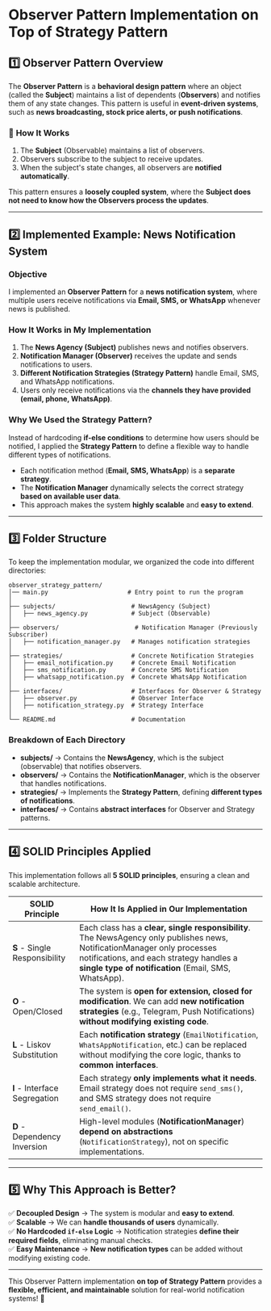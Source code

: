 # Observer Pattern Implementation on Top of Strategy Pattern

## 1️⃣ Observer Pattern Overview

The **Observer Pattern** is a **behavioral design pattern** where an object (called the **Subject**) maintains a list of dependents (**Observers**) and notifies them of any state changes. This pattern is useful in **event-driven systems**, such as **news broadcasting, stock price alerts, or push notifications**.

### 🔹 **How It Works**
1. The **Subject** (Observable) maintains a list of observers.
2. Observers subscribe to the subject to receive updates.
3. When the subject's state changes, all observers are **notified automatically**.

This pattern ensures a **loosely coupled system**, where the **Subject does not need to know how the Observers process the updates**.

---

## 2️⃣ Implemented Example: **News Notification System**

### **Objective**

I implemented an **Observer Pattern** for a **news notification system**, where multiple users receive notifications via **Email, SMS, or WhatsApp** whenever news is published.

### **How It Works in My Implementation**
1. The **News Agency (Subject)** publishes news and notifies observers.
2. **Notification Manager (Observer)** receives the update and sends notifications to users.
3. **Different Notification Strategies (Strategy Pattern)** handle Email, SMS, and WhatsApp notifications.
4. Users only receive notifications via the **channels they have provided (email, phone, WhatsApp)**.

### **Why We Used the Strategy Pattern?**

Instead of hardcoding **if-else conditions** to determine how users should be notified, I applied the **Strategy Pattern** to define a flexible way to handle different types of notifications.

- Each notification method (**Email, SMS, WhatsApp**) is a **separate strategy**.
- The **Notification Manager** dynamically selects the correct strategy **based on available user data**.
- This approach makes the system **highly scalable** and **easy to extend**.

---

## 3️⃣ Folder Structure

To keep the implementation modular, we organized the code into different directories:

```
observer_strategy_pattern/
│── main.py                      # Entry point to run the program
│
├── subjects/                     # NewsAgency (Subject)
│   ├── news_agency.py            # Subject (Observable)
│
├── observers/                     # Notification Manager (Previously Subscriber)
│   ├── notification_manager.py   # Manages notification strategies
│
├── strategies/                   # Concrete Notification Strategies
│   ├── email_notification.py     # Concrete Email Notification
│   ├── sms_notification.py       # Concrete SMS Notification
│   ├── whatsapp_notification.py  # Concrete WhatsApp Notification
│
├── interfaces/                   # Interfaces for Observer & Strategy
│   ├── observer.py               # Observer Interface
│   ├── notification_strategy.py  # Strategy Interface
│
└── README.md                     # Documentation
```

### **Breakdown of Each Directory**
- **subjects/** → Contains the **NewsAgency**, which is the subject (observable) that notifies observers.
- **observers/** → Contains the **NotificationManager**, which is the observer that handles notifications.
- **strategies/** → Implements the **Strategy Pattern**, defining **different types of notifications**.
- **interfaces/** → Contains **abstract interfaces** for Observer and Strategy patterns.

---

## 4️⃣ SOLID Principles Applied

This implementation follows all **5 SOLID principles**, ensuring a clean and scalable architecture.

| SOLID Principle  | How It Is Applied in Our Implementation                                                                                                                                                                                      |
|------------------|------------------------------------------------------------------------------------------------------------------------------------------------------------------------------------------------------------------------------|
| **S** - Single Responsibility | Each class has a **clear, single responsibility**. The NewsAgency only publishes news, NotificationManager only processes notifications, and each strategy handles a **single type of notification** (Email, SMS, WhatsApp). |
| **O** - Open/Closed | The system is **open for extension, closed for modification**. We can add **new notification strategies** (e.g., Telegram, Push Notifications) **without modifying existing code**.                                          |
| **L** - Liskov Substitution | Each **notification strategy** (`EmailNotification`, `WhatsAppNotification`, etc.) can be replaced without modifying the core logic, thanks to **common interfaces**.                                                        |
| **I** - Interface Segregation | Each strategy **only implements what it needs**. Email strategy does not require `send_sms()`, and SMS strategy does not require `send_email()`.                                                                             |
| **D** - Dependency Inversion | High-level modules (**NotificationManager**) **depend on abstractions** (`NotificationStrategy`), not on specific implementations.                                                                                           |

---

## 5️⃣ **Why This Approach is Better?**
✅ **Decoupled Design** → The system is modular and **easy to extend**.  
✅ **Scalable** → We can **handle thousands of users** dynamically.  
✅ **No Hardcoded `if-else` Logic** → Notification strategies **define their required fields**, eliminating manual checks.  
✅ **Easy Maintenance** → **New notification types** can be added without modifying existing code.  

---

[//]: # (## 6️⃣ **Future Enhancements**)

[//]: # (1. **Database Integration** → Store user preferences in **MySQL/PostgreSQL**.  )

[//]: # (2. **Event-Driven Architecture** → Use **Celery, RabbitMQ, Kafka** for large-scale notifications.  )

[//]: # (3. **Logging & Error Handling** → Track failed notifications for reliability.  )

This Observer Pattern implementation **on top of Strategy Pattern** provides a **flexible, efficient, and maintainable** solution for real-world notification systems! 🚀

